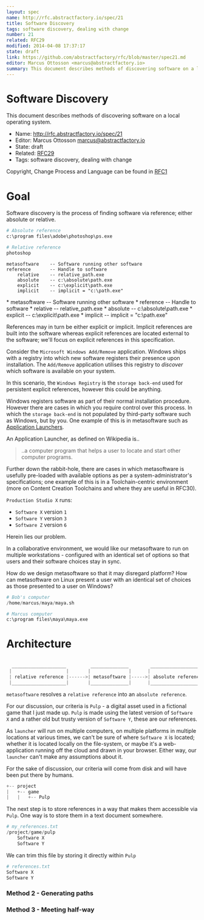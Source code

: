 ```yaml
---
layout: spec
name: http://rfc.abstractfactory.io/spec/21
title: Software Discovery
tags: software discovery, dealing with change
number: 21
related: RFC29
modified: 2014-04-08 17:37:17
state: draft
link: https://github.com/abstractfactory/rfc/blob/master/spec21.md
editor: Marcus Ottosson <marcus@abstractfactory.io>
summary: This document describes methods of discovering software on a local operating system.
---
```


# Software Discovery

This document describes methods of discovering software on a local operating system.

* Name: http://rfc.abstractfactory.io/spec/21
* Editor: Marcus Ottosson <marcus@abstractfactory.io>
* State: draft
* Related: [RFC29](http://rfc.abstractfactory.io/spec/29)
* Tags: software discovery, dealing with change

Copyright, Change Process and Language can be found in [RFC1](http://rfc.abstractfactory.io/spec/1)

# Goal

Software discovery is the process of finding software via reference; either absolute or relative.

```python
# Absolute reference
c:\program files\adobe\photoshop\ps.exe

# Relative reference
photoshop
```

```
metasoftware 	-- Software running other software
reference 		-- Handle to software
	relative 	-- relative_path.exe
	absolute 	-- c:\absolute\path.exe
	explicit 	-- c:\explicit\path.exe
	implicit 	-- implicit = "c:\path.exe"
```

<p class="pull-right col-md-6">
* metasoftware 	-- Software running other software
* reference 	-- Handle to software
	* relative 	-- relative_path.exe
	* absolute 	-- c:\absolute\path.exe
	* explicit 	-- c:\explicit\path.exe
	* implicit 	-- implicit = "c:\path.exe"
</p>

References may in turn be either explicit or implicit. Implicit references are built into the software whereas explicit references are located external to the software; we'll focus on explicit references in this specification.

Consider the `Microsoft Windows Add/Remove` application. Windows ships with a registry into which new software registers their presence upon installation. The `Add/Remove` application utilises this registry to *discover* which software is available on your system.

In this scenario, the `Windows Registry` is the `storage back-end` used for persistent explicit references, however this could be anything.

Windows registers software as part of their normal installation procedure. However there are cases in which you require control over this process. In which the `storage back-end` is not populated by third-party software such as Windows, but by you. One example of this is in metasoftware such as [Application Launchers][].

An Application Launcher, as defined on Wikipedia is..

> ..a computer program that helps a user to locate and start other computer programs.

Further down the rabbit-hole, there are cases in which metasoftware is usefully pre-loaded with available options as per a system-administrator's specifications; one example of this is in a Toolchain-centric environment (more on Content Creation Toolchains and where they are useful in RFC30).

`Production Studio X` runs:

* `Software X` version `1`
* `Software Y` version `3`
* `Software Z` version `6`

Herein lies our problem.

In a collaborative environment, we would like our metasoftware to run on multiple workstations - configured with an identical set of options so that users and their software choices stay in sync.

How do we design metasoftware so that it may disregard platform? How can metasoftware on Linux present a user with an identical set of choices as those presented to a user on Windows?

```python
# Bob's computer
/home/marcus/maya/maya.sh

# Marcus computer
c:\program files\maya\maya.exe
```

# Architecture

```python

  ____________________         ______________        ____________________
 |                    |       |              |      |                    |
 | relative reference |------>| metasoftware |----->| absolute reference |
 |____________________|       |______________|      |____________________|

```

`metasoftware` resolves a `relative reference` into an `absolute reference`.

For our discussion, our criteria is `Pulp` - a digital asset used in a fictional game that I just made up. `Pulp` is made using the latest version of `Software X` and a rather old but trusty version of `Software Y`, these are our references.

As `launcher` will run on multiple computers, on multiple platforms in multiple locations at various times, we can't be sure of where `Software X` is located; whether it is located locally on the file-system, or maybe it's a web-application running off the cloud and drawn in your browser. Either way, our `launcher` can't make any assumptions about it.

For the sake of discussion, our criteria will come from disk and will have been put there by humans.

```python
+-- project
|   +-- game
|   |   +-- Pulp
```

The next step is to store references in a way that makes them accessible via `Pulp`. One way is to store them in a text document somewhere.

```python
# my_references.txt
/project/game/pulp
    Software X
    Software Y
```

We can trim this file by storing it directly within `Pulp`

```python
# references.txt
Software X
Software Y
```

### Method 2 - Generating paths


### Method 3 - Meeting half-way

[Application Launchers]: http://en.wikipedia.org/wiki/Comparison_of_application_launchers